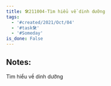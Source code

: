 ```yaml
---
title: 🛠️211004-Tìm hiểu về dinh dưỡng
tags:
  - '#created/2021/Oct/04'
  - '#task🛠️'
  - '#Someday'
is_done: False
---
```


## Notes:
Tìm hiểu về dinh dưỡng